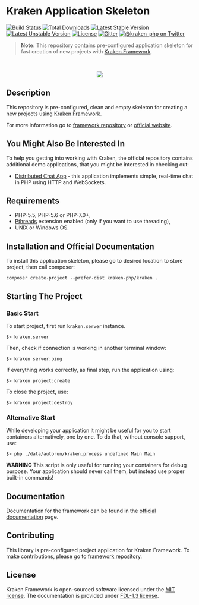 # Kraken Application Skeleton

[![Build Status](https://travis-ci.org/kraken-php/framework.svg)](https://travis-ci.org/kraken-php/framework)
[![Total Downloads](https://poser.pugx.org/kraken-php/kraken/downloads)](https://packagist.org/packages/kraken-php/kraken) 
[![Latest Stable Version](https://poser.pugx.org/kraken-php/framework/v/stable)](https://packagist.org/packages/kraken-php/framework) 
[![Latest Unstable Version](https://poser.pugx.org/kraken-php/framework/v/unstable)](https://packagist.org/packages/kraken-php/framework) 
[![License](https://poser.pugx.org/kraken-php/framework/license)](https://packagist.org/packages/kraken-php/framework)
[![Gitter](https://badges.gitter.im/kraken-php/framework.svg)](https://gitter.im/kraken-php/framework?utm_source=badge&utm_medium=badge&utm_campaign=pr-badge)
[![@kraken_php on Twitter](https://img.shields.io/badge/twitter-%40kraken__php-blue.svg)](https://twitter.com/kraken_php)

> **Note:** This repository contains pre-configured application skeleton for fast creation of new projects with [Kraken Framework](https://github.com/kraken-php/framework).

<br>
<p align="center">
<img src="https://avatars2.githubusercontent.com/u/15938282?v=3&s=150" />
</p>

## Description

This repository is pre-configured, clean and empty skeleton for creating a new projects using [Kraken Framework](https://github.com/kraken-php/framework).

For more information go to [framework repository](https://github.com/kraken-php/framework) or [official website](http://kraken-php.com).

## You Might Also Be Interested In

To help you getting into working with Kraken, the official repository contains additional demo applications, that you might
be interested in checking out:

- [Distributed Chat App](https://github.com/kraken-php/demo-chat) - this application implements simple, real-time chat in PHP using HTTP and WebSockets.

## Requirements

* PHP-5.5, PHP-5.6 or PHP-7.0+,
* [Pthreads](http://php.net/manual/en/book.pthreads.php) extension enabled (only if you want to use threading),
* UNIX or ~~Windows~~ OS.

## Installation and Official Documentation

To install this application skeleton, please go to desired location to store project, then call composer:

```
composer create-project --prefer-dist kraken-php/kraken .
```

## Starting The Project

### Basic Start

To start project, first run `kraken.server` instance.

    $> kraken.server

Then, check if connection is working in another terminal window:

    $> kraken server:ping

If everything works correctly, as final step, run the application using:

    $> kraken project:create

To close the project, use:

    $> kraken project:destroy

### Alternative Start

While developing your application it might be useful for you to start containers alternatively, one by one. To do that, 
without console support, use:

    $> php ./data/autorun/kraken.process undefined Main Main

**WARNING** This script is only useful for running your containers for debug purpose. Your application should never call
them, but instead use proper built-in commands!

## Documentation

Documentation for the framework can be found in the [official documentation][2] page.

## Contributing

This library is pre-configured project application for Kraken Framework. To make contributions, please go to [framework repository][3].

## License

Kraken Framework is open-sourced software licensed under the [MIT license][6]. The documentation is provided under [FDL-1.3 license][7].

[1]: http://kraken-php.com
[2]: http://kraken-php.com/docs
[3]: http://kraken-php.com/getting_started
[4]: http://kraken-php.com/faq
[5]: http://kraken-php.com/docs/contributions
[6]: http://opensource.org/licenses/MIT
[7]: https://www.gnu.org/licenses/fdl-1.3.en.html
[8]: https://groups.google.com/forum/#!forum/kraken-php

